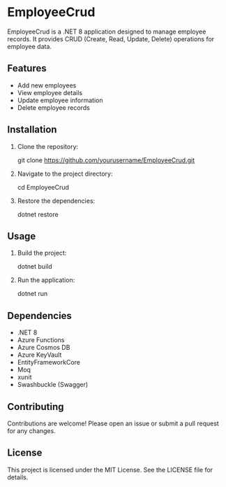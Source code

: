 ﻿# EmployeeCrud

EmployeeCrud is a .NET 8 application designed to manage employee records. It provides CRUD (Create, Read, Update, Delete) operations for employee data.

## Features

- Add new employees
- View employee details
- Update employee information
- Delete employee records

## Installation

1. Clone the repository:

	git clone https://github.com/yourusername/EmployeeCrud.git

2. Navigate to the project directory:

	cd EmployeeCrud

3. Restore the dependencies:

	dotnet restore

## Usage

1. Build the project:

	dotnet build

2. Run the application:

	dotnet run

## Dependencies

- .NET 8
- Azure Functions
- Azure Cosmos DB
- Azure KeyVault
- EntityFrameworkCore
- Moq
- xunit
- Swashbuckle (Swagger)

## Contributing

Contributions are welcome! Please open an issue or submit a pull request for any changes.

## License

This project is licensed under the MIT License. See the LICENSE file for details.